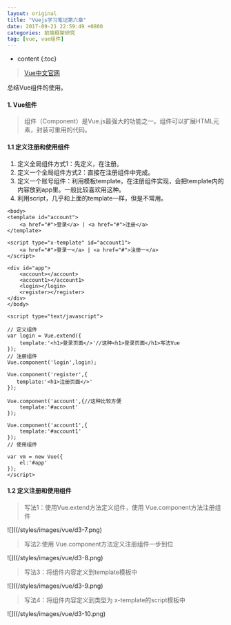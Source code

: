 ```yaml
---
layout: original
title: "Vuejs学习笔记第六章"
date: 2017-09-21 22:59:49 +0800 
categories: 前端框架研究
tag: [vue, vue组件]
---
```

* content
{:toc}


> [Vue中文官网](https://cn.vuejs.org/)

总结Vue组件的使用。

<!-- more -->

#### 1. Vue组件
> 组件（Component）是Vue.js最强大的功能之一。组件可以扩展HTML元素，封装可重用的代码。

#### 1.1 定义注册和使用组件
1. 定义全局组件方式1：先定义，在注册。
2. 定义一个全局组件方式2：直接在注册组件中完成。
3. 定义一个账号组件：利用模板template，在注册组件实现，会把template内的内容放到app里。一般比较喜欢用这种。
4. 利用script，几乎和上面的template一样，但是不常用。

```
<body>
<template id="account">
    <a href="#">登录</a> | <a href="#">注册</a>
</template>

<script type="x-template" id="account1">
    <a href="#">登录一</a> | <a href="#">注册一</a>
</script>

<div id="app">
    <account></account>
    <account1></account1>
    <login></login>
    <register></register>
</div>  
</body>

<script type="text/javascript">

// 定义组件
var login = Vue.extend({
    template:'<h1>登录页面</>'//这种<h1>登录页面</h1>写法Vue
});
// 注册组件
Vue.component('login',login);

Vue.component('register',{
   template:'<h1>注册页面</>'
});

Vue.component('account',{//这种比较方便
    template:'#account'
});

Vue.component('account1',{
    template:'#account1'
});
// 使用组件

var vm = new Vue({
    el:'#app'
});
</script>

```

#### 1.2 定义注册和使用组件

> 写法1：使用Vue.extend方法定义组件，使用 Vue.component方法注册组件

![]((/styles/images/vue/d3-7.png)

> 写法2:使用 Vue.component方法定义注册组件一步到位

![]((/styles/images/vue/d3-8.png)

> 写法3：将组件内容定义到template模板中
 
![]((/styles/images/vue/d3-9.png)
 
> 写法4：将组件内容定义到类型为 x-template的script模板中
  
![]((/styles/images/vue/d3-10.png)